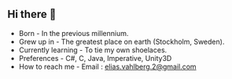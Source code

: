 ## Hi there 👋

- Born - In the previous millennium.
- Grew up in - The greatest place on earth (Stockholm, Sweden).
- Currently learning - To tie my own shoelaces.
- Preferences - C#, C, Java, Imperative, Unity3D
- How to reach me - Email : elias.vahlberg.2@gmail.com 
